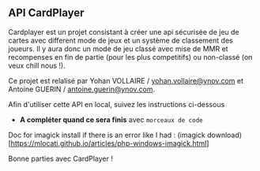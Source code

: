 ## API CardPlayer

Cardplayer est un projet consistant à créer une api sécurisée de jeu de cartes avec different mode de jeux et un système de classement des joueurs. Il y aura donc un mode de jeu classé avec mise de MMR et recompenses en fin de partie (pour les plus competitifs) ou non-classé (on veux chill nous !).

Ce projet est relalisé par Yohan VOLLAIRE / yohan.vollaire@ynov.com et Antoine GUERIN / antoine.guerin@ynov.com.

Afin d'utiliser cette API en local, suivez les instructions ci-dessous  
 * __A compléter quand ce sera finis__ avec ```morceaux de code```

Doc for imagick install if there is an error like I had : (imagick download)[https://mlocati.github.io/articles/php-windows-imagick.html]

Bonne parties avec CardPlayer !

